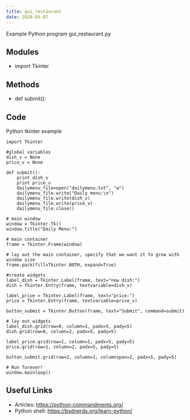 ```yaml
---
title: gui_restaurant
date: 2020-05-07
---
```

Example Python program gui_restaurant.py

## Modules

* import Tkinter

## Methods

* def submit():

## Code

Python tkinter example

    import Tkinter
    
    #global variables
    dish_v = None
    price_v = None
    
    def submit():
    	print dish_v
    	print price_v
    	dailymenu_file=open("dailymenu.txt", "w")
    	dailymenu_file.write("Daily menu:\n")
    	dailymenu_file.write(dish_v)
    	dailymenu_file.write(price_v)
    	dailymenu_file.close()
    
    # main window
    window = Tkinter.Tk()
    window.title("Daily Menu:")
    
    # main container
    frame = Tkinter.Frame(window)
    
    # lay out the main container, specify that we want it to grow with window size
    frame.pack(fill=Tkinter.BOTH, expand=True)
    
    #create widgets
    label_dish = Tkinter.Label(frame, text="new dish:")
    dish = Tkinter.Entry(frame, textvariable=dish_v)
    
    label_price = Tkinter.Label(frame, text="price:")
    price = Tkinter.Entry(frame, textvariable=price_v)
    
    button_submit = Tkinter.Button(frame, text="Submit", command=submit)
    
    # lay out widgets
    label_dish.grid(row=0, column=1, padx=5, pady=5)
    dish.grid(row=0, column=2, padx=5, pady=5)
    
    label_price.grid(row=1, column=1, padx=5, pady=5)
    price.grid(row=1, column=2, padx=5, pady=5)
    
    button_submit.grid(row=2, column=1, columnspan=2, padx=5, pady=5)
    
    # Run forever!
    window.mainloop()
    

## Useful Links

- Articles: https://python-commandments.org/
- Python shell: https://bsdnerds.org/learn-python/
